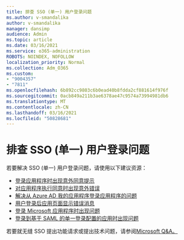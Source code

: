 ```yaml
---
title: 排查 SSO (单一) 用户登录问题
ms.author: v-smandalika
author: v-smandalika
manager: dansimp
audience: Admin
ms.topic: article
ms.date: 03/16/2021
ms.service: o365-administration
ROBOTS: NOINDEX, NOFOLLOW
localization_priority: Normal
ms.collection: Adm_O365
ms.custom:
- "9004357"
- "7811"
ms.openlocfilehash: 6b892cc9803c6b0ead40b8fdda2cf881614f976f
ms.sourcegitcommit: 0acb849a211b3ae6378ae47c9574a73994981db6
ms.translationtype: MT
ms.contentlocale: zh-CN
ms.lasthandoff: 03/16/2021
ms.locfileid: "50828681"
---
```

# <a name="troubleshoot-seamless-single-sign-on-sso-user-sign-in-issues"></a>排查 SSO (单一) 用户登录问题

若要解决 SSO (单一) 用户登录问题，请使用以下建议资源：

- [登录应用程序时出现意外同意提示](https://docs.microsoft.com/azure/active-directory/manage-apps/application-sign-in-unexpected-user-consent-prompt) 
- [对应用程序执行同意时出现意外错误](https://docs.microsoft.com/azure/active-directory/manage-apps/application-sign-in-unexpected-user-consent-error) 
- [解决从 Azure AD 我的应用程序登录应用程序的问题](https://docs.microsoft.com/azure/active-directory/manage-apps/application-sign-in-other-problem-access-panel) 
- [用户登录后应用页面显示错误消息](https://docs.microsoft.com/azure/active-directory/manage-apps/application-sign-in-problem-application-error)
- [登录 Microsoft 应用程序时出现问题](https://docs.microsoft.com/azure/active-directory/manage-apps/application-sign-in-problem-first-party-microsoft) 
- [登录到基于 SAML 的单一登录配置的应用时出现问题](https://docs.microsoft.com/azure/active-directory/manage-apps/application-sign-in-problem-federated-sso-gallery)

若要就无缝 SSO 提出功能请求或提出技术问题，请参阅[Microsoft Q&A。](https://docs.microsoft.com/answers/topics/azure-ad-single-sign-on.html)

